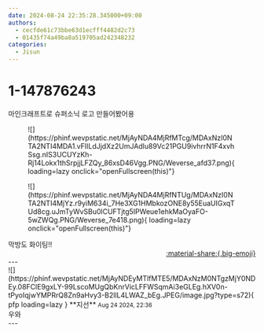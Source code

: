 ```yaml
---
date: 2024-08-24 22:35:28.345000+09:00
authors:
  - cecfde61c73bbe63d1ecfff4482d2c73
  - 01435f74a49ba8a519705ad242348232
categories:
  - Jisun
---
```


# 1-147876243

<div class="post-container" markdown="1">
<div class="content-container md-sidebar__scrollwrap" markdown="1">

마인크래프트로 슈퍼소닉 로고 만들어봤어용
<figure markdown="1">
![](https://phinf.wevpstatic.net/MjAyNDA4MjRfMTcg/MDAxNzI0NTA2NTI4MDA1.vFlILdJjdXz2UmJAdlu89Vc21PGU9ivhrrN1F4xvhSsg.nIS3UCUYzKh-Rj14Lokx1thSrpjjLFZQy_86xsD46Vgg.PNG/Weverse_afd37.png){ loading=lazy onclick="openFullscreen(this)"}
</figure>

<figure markdown="1">
![](https://phinf.wevpstatic.net/MjAyNDA4MjRfNTUg/MDAxNzI0NTA2NTI4MjYz.r9yiM634i_7He3XG1HMbkozONE8y55EuaUIGxqTUd8cg.uJmTyWvSBu0lCUFTjtg5IPWeue1ehkMaOyaFO-5wZWQg.PNG/Weverse_7e418.png){ loading=lazy onclick="openFullscreen(this)"}
</figure>
막방도 화이팅!!

</div>
</div>

<div style="text-align: right;" markdown="1">
<a href="https://weverse.io/fromis9/fanpost/1-147876243" style="text-align: right;">:material-share:{.big-emoji}</a>
</div>
---

<div class="comments-container md-sidebar__scrollwrap" markdown="1">
<div class="comment" markdown="1">
<div class='id-container' markdown="1">
![](https://phinf.wevpstatic.net/MjAyNDEyMTlfMTE5/MDAxNzM0NTgzMjY0NDEy.08FClE9gxLY-99LscoMUgQbKnrVicLFFWSqmAi3eGLEg.hXV0n-tPyoIqjwYMPRrQ8Zn9aHvy3-B2llL4LWAZ_bEg.JPEG/image.jpg?type=s72){ pfp loading=lazy }
**<span class="artist">지선</span>** <small>Aug 24 2024, 22:36</small><br>
</div>
<div class='comment-body' markdown="1">
우와
</div>
</div>
</div>
---

